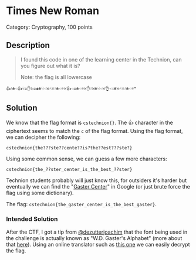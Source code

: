 # Times New Roman
Category: Cryptography, 100 points

## Description

> I found this code in one of the learning center in the Technion, can you figure out what it is?
>  
> Note: the flag is all lowercase

```
👍💧❄☜👍☟☠✋⚐☠❀❄☟☜♉☝✌💧❄☜☼♉👍☜☠❄☜☼♉✋💧♉❄☟☜♉👌☜💧❄♉☝✌💧❄☜☼❝
```

## Solution

We know that the flag format is `cstechnion{}`. The 👍 character in the ciphertext seems to match the `c` of the flag format. Using the flag format, we can decipher the following:

```
cstechnion{the???ste??cente??is?the??est???ste?}
```

Using some common sense, we can guess a few more characters:

```
cstechnion{the_??ster_center_is_the_best_??ster}
```

Technion students probably will just know this, for outsiders it's harder but eventually we can find the "[Gaster Center](https://culture.web.technion.ac.il/rifkin/)" in Google (or just brute force the flag using some dictionary). 

The flag: `cstechnion{the_gaster_center_is_the_best_gaster}`.

### Intended Solution

After the CTF, I got a tip from [@dezutterjoachim](https://twitter.com/dezutterjoachim) that the font being used in the challenge is actually known as "W.D. Gaster's Alphabet" (more about that [here](https://wingdingstranslator.com/undertale/)). Using an online translator such as [this one](https://lingojam.com/W-D-Gaster) we can easily decrypt the flag.